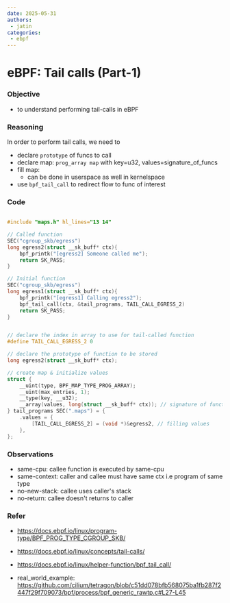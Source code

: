 ```yaml
---
date: 2025-05-31
authors:
 - jatin
categories:
 - ebpf
---
```


# eBPF: Tail calls (Part-1)

### Objective

- to understand performing tail-calls in eBPF

<!-- more -->

### Reasoning

In order to perform tail calls, we need to

- declare `prototype` of funcs to call
- declare map: `prog_array map` with key=u32, values=signature_of_funcs 
- fill map:
    - can be done in userspace as well in kernelspace
- use `bpf_tail_call` to redirect flow to func of interest


### Code

```c title="programs.h" linenums="1"

#include "maps.h" hl_lines="13 14"

// Called function
SEC("cgroup_skb/egress")
long egress2(struct __sk_buff* ctx){
    bpf_printk("[egress2] Someone called me");
    return SK_PASS;
}

// Initial function
SEC("cgroup_skb/egress")
long egress1(struct __sk_buff* ctx){
    bpf_printk("[egress1] Calling egress2");
    bpf_tail_call(ctx, &tail_programs, TAIL_CALL_EGRESS_2)
    return SK_PASS;
}

```

```c title="maps.h" linenums="1"

// declare the index in array to use for tail-called function
#define TAIL_CALL_EGRESS_2 0 

// declare the prototype of function to be stored
long egress2(struct __sk_buff* ctx);

// create map & initialize values
struct {
	__uint(type, BPF_MAP_TYPE_PROG_ARRAY);
	__uint(max_entries, 1);
	__type(key, __u32);
	__array(values, long(struct __sk_buff* ctx)); // signature of function
} tail_programs SEC(".maps") = {
	.values = {
		[TAIL_CALL_EGRESS_2] = (void *)&egress2, // filling values
	},
};  
```


### Observations

- same-cpu: callee function is executed by same-cpu
- same-context: caller and callee must have same ctx i.e program of same type
- no-new-stack: callee uses caller's stack
- no-return: callee doesn't returns to caller



### Refer

- https://docs.ebpf.io/linux/program-type/BPF_PROG_TYPE_CGROUP_SKB/

- https://docs.ebpf.io/linux/concepts/tail-calls/

- https://docs.ebpf.io/linux/helper-function/bpf_tail_call/

- real_world_example: https://github.com/cilium/tetragon/blob/c51dd078bfb568075ba1fb287f2447f29f709073/bpf/process/bpf_generic_rawtp.c#L27-L45